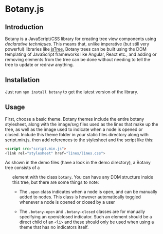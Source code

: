 # Botany.js

## Introduction

Botany is a JavaScript/CSS library for creating tree view components using *declarative techniques*. This means that,
unlike imperative (but still very powerful) libraries like [jsTree](http://www.jstree.com/), Botany trees can be built
using the DOM templating of JavaScript frameworks like Angular, React etc., and adding or removing elements from the
tree can be done without needing to tell the tree to update or redraw anything.

## Installation

Just run `npm install botany` to get the latest version of the library.

## Usage

First, choose a basic theme. Botany themes include the entire botany stylesheet, along with the image/svg files used
as the lines that make up the tree, as well as the image used to indicate when a node is opened or closed.
Include this theme folder in your static files directory along with script.min.js, then add references to the
stylesheet and the script like this:
```html
<script src="script.min.js">
<link rel="stylesheet" href="lines/lines.css">
```

As shown in the demo files (have a look in the demo directory), a Botany tree consists of a <ul> element with the class
`botany`. You can have any DOM structure inside this tree, but there are some things to note:

* The `.open` class indicates when a node is open, and can be manually added to nodes. This class is however automatically
toggled whenever a node is opened or closed by a user

* The `.botany-open` and `.botany-closed` classes are for manually specifying an open/closed indicator. Such an element
should be a direct child of an `<li>` and these should only be used when using a theme that has no indicators itself.
